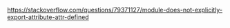 https://stackoverflow.com/questions/79371127/module-does-not-explicitly-export-attribute-attr-defined
